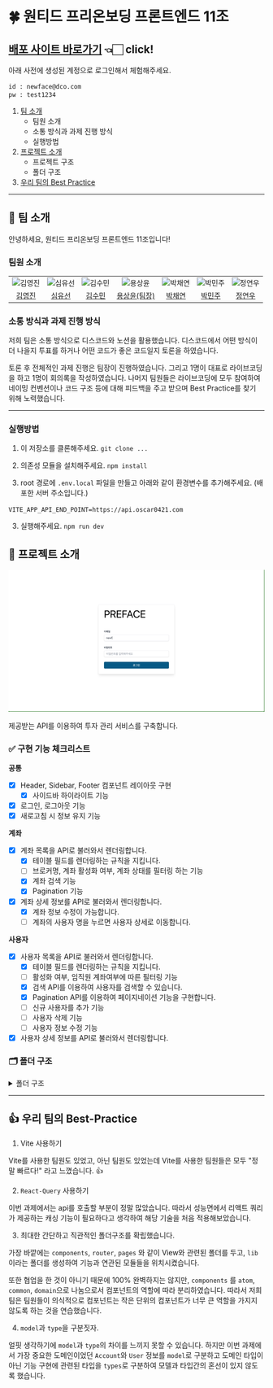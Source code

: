 # 🍀 원티드 프리온보딩 프론트엔드 11조

## [배포 사이트 바로가기](https://inspiring-peony-b78e2c.netlify.app/) 👈🏻 click!

아래 사전에 생성된 계정으로 로그인해서 체험해주세요.

```
id : newface@dco.com
pw : test1234
```

1. [팀 소개](#팀-소개)
   - 팀원 소개
   - 소통 방식과 과제 진행 방식
   - 실행방법
2. [프로젝트 소개](#프로젝트-소개)
   - 프로젝트 구조
   - 폴더 구조
3. [우리 팀의 Best Practice](#우리-팀의-best-practice)

---

## 👋 팀 소개

안녕하세요, 원티드 프리온보딩 프론트엔드 11조입니다!

### 팀원 소개

<table>
  <tr>
    <td align="center">
      <img src="https://avatars.githubusercontent.com/u/97172050?v=4" width="100px;" alt="김영진"/>
    </td>
    <td align="center">
      <img src="https://avatars.githubusercontent.com/u/111304551?v=4" width="100px;" alt="심유선"/>
    </td>
    <td align="center">
      <img src="https://avatars.githubusercontent.com/u/34249911?v=4" width="100px;" alt="김수민"/>
    </td>
    <td align="center">
      <img src="https://avatars.githubusercontent.com/u/64957267?v=4" width="100px;" alt="용상윤"/>
    </td>
    <td align="center">
      <img src="https://avatars.githubusercontent.com/u/80934175?v=4" width="100px;" alt="박채연"/>
    </td>
    <td align="center">
      <img src="https://avatars.githubusercontent.com/u/61973070?v=4" width="100px;" alt="박민주"/>
    </td>
    <td align="center">
      <img src="https://avatars.githubusercontent.com/u/104333720?v=4" width="100px;" alt="정연우"/>
    </td>
  </tr>
  <tr>    
    <td align="center">
      <a href="https://github.com/devyouth94">
        <div>김영진</div>
      </a>
    </td>
    <td align="center">
      <a href="https://github.com/SimYuseon">
        <div>심유선</div>
      </a>
    </td>
    <td align="center">
      <a href="https://github.com/hemudi">
        <div>김수민</div>
      </a>
    </td>
    <td align="center">
      <a href="https://github.com/ryong9rrr">
        <div>용상윤(팀장)</div>
      </a>
    </td>
    <td align="center">
      <a href="https://github.com/chaechae66">
        <div>박채연</div>
      </a>
    </td>
    <td align="center">
      <a href="https://github.com/6mn12j">
        <div>박민주</div>
      </a>
    </td>
    <td align="center">
      <a href="https://github.com/0SCAR0421">
        <div>정연우</div>
      </a>
    </td>
  </tr>
</table>

### 소통 방식과 과제 진행 방식

저희 팀은 소통 방식으로 디스코드와 노션을 활용했습니다. 디스코드에서 어떤 방식이 더 나을지 투표를 하거나 어떤 코드가 좋은 코드일지 토론을 하였습니다.

토론 후 전체적인 과제 진행은 팀장이 진행하였습니다. 그리고 1명이 대표로 라이브코딩을 하고 1명이 회의록을 작성하였습니다. 나머지 팀원들은 라이브코딩에 모두 참여하여 네이밍 컨벤션이나 코드 구조 등에 대해 피드백을 주고 받으며 Best Practice를 찾기 위해 노력했습니다.

---

### 실행방법

1. 이 저장소를 클론해주세요. `git clone ...`

2. 의존성 모듈을 설치해주세요. `npm install`

3. root 경로에 `.env.local` 파일을 만들고 아래와 같이 환경변수를 추가해주세요. (배포한 서버 주소입니다.)

`VITE_APP_API_END_POINT=https://api.oscar0421.com`

3. 실행해주세요. `npm run dev`

## 🚀 프로젝트 소개

<img src="./public/demo.gif" />

제공받는 API를 이용하여 투자 관리 서비스를 구축합니다.

### ✅ 구현 기능 체크리스트

**공통**

- [x] Header, Sidebar, Footer 컴포넌트 레이아웃 구현
  - [x] 사이드바 하이라이트 기능
- [x] 로그인, 로그아웃 기능
- [x] 새로고침 시 정보 유지 기능

**계좌**

- [x] 계좌 목록을 API로 불러와서 렌더링합니다.
  - [x] 테이블 필드를 렌더링하는 규칙을 지킵니다.
  - [ ] 브로커명, 계좌 활성화 여부, 계좌 상태를 필터링 하는 기능
  - [x] 계좌 검색 기능
  - [x] Pagination 기능
- [x] 계좌 상세 정보를 API로 불러와서 렌더링합니다.
  - [x] 계좌 정보 수정이 가능합니다.
  - [ ] 계좌의 사용자 명을 누르면 사용자 상세로 이동합니다.

**사용자**

- [x] 사용자 목록을 API로 불러와서 렌더링합니다.
  - [x] 테이블 필드를 렌더링하는 규칙을 지킵니다.
  - [ ] 활성화 여부, 임직원 계좌여부에 따른 필터링 기능
  - [x] 검색 API를 이용하여 사용자를 검색할 수 있습니다.
  - [x] Pagination API를 이용하여 페이지네이션 기능을 구현합니다.
  - [ ] 신규 사용자를 추가 기능
  - [ ] 사용자 삭제 기능
  - [ ] 사용자 정보 수정 기능
- [x] 사용자 상세 정보를 API로 불러와서 렌더링합니다.

### 🗂 폴더 구조

<details>
<summary>폴더 구조</summary>
<div markdown="1">

```
src
 ┣ components
 ┃ ┣ atom // Button, Loading과 같이 가장 단위가 작은 컴포넌트입니다.
            어떤 컴포넌트에 의존되지 않고 어디서나 사용될 수 있는 컴포넌트들의 집합입니다.
 ┃ ┣ common // Layout, Sidebar, Modal 과 같이 atom보다는 큰 단위로,
              어디서나 사용될 수 있는 컴포넌트들의 집합입니다.
 ┃ ┗ domain // Account, Auth 처럼, 특정 기능들에 연관되어있는 컴포넌트들의 집합입니다.
 ┣ lib // api, data, hooks, utils, model, types등 전반적으로 프로젝트 전체를 위해 필요한 모듈을 관리합니다.
 ┣ pages // Page 단위의 컴포넌트입니다.
 ┣ router // 라우팅에 관한 모듈입니다.
 ┣ styles // 스타일에 관한 모듈입니다.
 ┣ App.tsx
 ┣ main.tsx
```

</div>
</details>

---

## 👍 우리 팀의 Best-Practice

1. Vite 사용하기

Vite를 사용한 팀원도 있었고, 아닌 팀원도 있었는데 Vite를 사용한 팀원들은 모두 "정말 빠르다!" 라고 느꼈습니다. 👍

2. `React-Query` 사용하기

이번 과제에서는 api를 호출할 부분이 정말 많았습니다. 따라서 성능면에서 리액트 쿼리가 제공하는 캐싱 기능이 필요하다고 생각하여 해당 기술을 처음 적용해보았습니다.

3. 최대한 간단하고 직관적인 폴더구조를 확립했습니다.

가장 바깥에는 `components`, `router`, `pages` 와 같이 View와 관련된 폴더를 두고, `lib`이라는 폴더를 생성하여 기능과 연관된 모듈들을 위치시켰습니다.

또한 협업을 한 것이 아니기 때문에 100% 완벽하지는 않지만, `components` 를 `atom`, `common`, `domain`으로 나눔으로서 컴포넌트의 역할에 따라 분리하였습니다. 따라서 저희 팀은 팀원들이 의식적으로 컴포넌트는 작은 단위의 컴포넌트가 너무 큰 역할을 가지지 않도록 하는 것을 연습했습니다.

4. `model`과 `type`을 구분짓자.

얼핏 생각하기에 `model`과 `type`의 차이를 느끼지 못할 수 있습니다. 하지만 이번 과제에서 가장 중요한 도메인이었던 `Account`와 `User` 정보를 `model`로 구분하고 도메인 타입이 아닌 기능 구현에 관련된 타입을 `types`로 구분하여 모델과 타입간의 혼선이 있지 않도록 했습니다.
